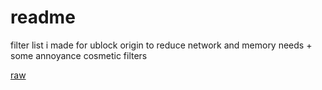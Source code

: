 # readme
filter list i made for ublock origin to reduce network and memory needs + some annoyance cosmetic filters

[raw](https://raw.githubusercontent.com/blorborb/filterlist/refs/heads/main/borblist.txt)
